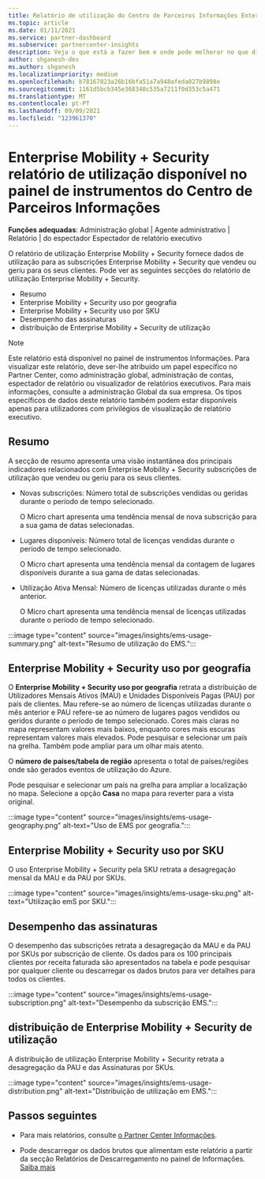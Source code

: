 ```yaml
---
title: Relatório de utilização do Centro de Parceiros Informações Enterprise Mobility + Security
ms.topic: article
ms.date: 01/11/2021
ms.service: partner-dashboard
ms.subservice: partnercenter-insights
description: Veja o que está a fazer bem e onde pode melhorar no que diz respeito ao uso de Enterprise Mobility + Security subscrições que vende ou gere para os seus clientes.
author: shganesh-dev
ms.author: shganesh
ms.localizationpriority: medium
ms.openlocfilehash: b78167823a26b16bfa51a7a948afeda027b9898e
ms.sourcegitcommit: 1161d5bcb345e368348c535a7211f0d353c5a471
ms.translationtype: MT
ms.contentlocale: pt-PT
ms.lasthandoff: 09/09/2021
ms.locfileid: "123961370"
---
```

# <a name="enterprise-mobility--security-usage-report-available-from-the-partner-center-insights-dashboard"></a>Enterprise Mobility + Security relatório de utilização disponível no painel de instrumentos do Centro de Parceiros Informações

**Funções adequadas**: Administração global | Agente administrativo | Relatório | do espectador Espectador de relatório executivo

O relatório de utilização Enterprise Mobility + Security fornece dados de utilização para as subscrições Enterprise Mobility + Security que vendeu ou geriu para os seus clientes. Pode ver as seguintes secções do relatório de utilização Enterprise Mobility + Security.

- Resumo
- Enterprise Mobility + Security uso por geografia
- Enterprise Mobility + Security uso por SKU
- Desempenho das assinaturas
- distribuição de Enterprise Mobility + Security de utilização

 > [!NOTE]
 > Este relatório está disponível no painel de instrumentos Informações. Para visualizar este relatório, deve ser-lhe atribuído um papel específico no Partner Center, como administração global, administração de contas, espectador de relatório ou visualizador de relatórios executivos. Para mais informações, consulte a administração Global da sua empresa. Os tipos específicos de dados deste relatório também podem estar disponíveis apenas para utilizadores com privilégios de visualização de relatório executivo.

## <a name="summary"></a>Resumo

A secção de resumo apresenta uma visão instantânea dos principais indicadores relacionados com Enterprise Mobility + Security subscrições de utilização que vendeu ou geriu para os seus clientes. 

- Novas subscrições: Número total de subscrições vendidas ou geridas durante o período de tempo selecionado.

   O Micro chart apresenta uma tendência mensal de nova subscrição para a sua gama de datas selecionadas.

- Lugares disponíveis: Número total de licenças vendidas durante o período de tempo selecionado.

   O Micro chart apresenta uma tendência mensal da contagem de lugares disponíveis durante a sua gama de datas selecionadas.

- Utilização Ativa Mensal: Número de licenças utilizadas durante o mês anterior.

   O Micro chart apresenta uma tendência mensal de licenças utilizadas durante o período de tempo selecionado.

:::image type="content" source="images/insights/ems-usage-summary.png" alt-text="Resumo de utilização do EMS.":::

## <a name="enterprise-mobility--security-usage-by-geography"></a>Enterprise Mobility + Security uso por geografia

O **Enterprise Mobility + Security uso por geografia** retrata a distribuição de Utilizadores Mensais Ativos (MAU) e Unidades Disponíveis Pagas (PAU) por país de clientes. Mau refere-se ao número de licenças utilizadas durante o mês anterior e PAU refere-se ao número de lugares pagos vendidos ou geridos durante o período de tempo selecionado. Cores mais claras no mapa representam valores mais baixos, enquanto cores mais escuras representam valores mais elevados. Pode pesquisar e selecionar um país na grelha. Também pode ampliar para um olhar mais atento.

O **número de países/tabela de região** apresenta o total de países/regiões onde são gerados eventos de utilização do Azure.

Pode pesquisar e selecionar um país na grelha para ampliar a localização no mapa. Selecione a opção **Casa** no mapa para reverter para a vista original.

:::image type="content" source="images/insights/ems-usage-geography.png" alt-text="Uso de EMS por geografia.":::

## <a name="enterprise-mobility--security-usage-by-sku"></a>Enterprise Mobility + Security uso por SKU

O uso Enterprise Mobility + Security pela SKU retrata a desagregação mensal da MAU e da PAU por SKUs.

:::image type="content" source="images/insights/ems-usage-sku.png" alt-text="Utilização emS por SKU.":::

## <a name="subscriptions-performance"></a>Desempenho das assinaturas

O desempenho das subscrições retrata a desagregação da MAU e da PAU por SKUs por subscrição de cliente. Os dados para os 100 principais clientes por receita faturada são apresentados na tabela e pode pesquisar por qualquer cliente ou descarregar os dados brutos para ver detalhes para todos os clientes.

:::image type="content" source="images/insights/ems-usage-subscription.png" alt-text="Desempenho da subscrição EMS.":::

## <a name="enterprise-mobility--security-usage-distribution"></a>distribuição de Enterprise Mobility + Security de utilização

A distribuição de utilização Enterprise Mobility + Security retrata a desagregação da PAU e das Assinaturas por SKUs.

:::image type="content" source="images/insights/ems-usage-distribution.png" alt-text="Distribuição de utilização em EMS.":::

## <a name="next-steps"></a>Passos seguintes

- Para mais relatórios, consulte [o Partner Center Informações](partner-center-insights.md).

- Pode descarregar os dados brutos que alimentam este relatório a partir da secção Relatórios de Descarregamento no painel de Informações. [Saiba mais](insights-download-reports.md) 
